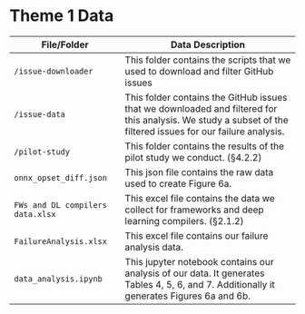 # Theme 1 Data
|File/Folder|Data Description|
|----|-----------------|
|`/issue-downloader`| This folder contains the scripts that we used to download and filter GitHub issues|
|`/issue-data`| This folder contains the GitHub issues that we downloaded and filtered for this analysis. We study a subset of the filtered issues for our failure analysis.|
|`/pilot-study`| This folder contains the results of the pilot study we conduct. (§4.2.2)|
|`onnx_opset_diff.json`| This json file contains the raw data used to create Figure 6a.|
|`FWs and DL compilers data.xlsx`| This excel file contains the data we collect for frameworks and deep learning compilers. (§2.1.2)|
|`FailureAnalysis.xlsx`| This excel file contains our failure analysis data.|
|`data_analysis.ipynb`| This jupyter notebook contains our analysis of our data. It generates Tables 4, 5, 6, and 7. Additionally it generates Figures 6a and 6b.|